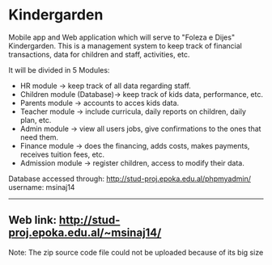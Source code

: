 # Kindergarden
Mobile app and Web application which will serve to "Foleza e Dijes" Kindergarden. This is a management system to keep track of financial transactions, data for children and staff, activities, etc. 

It will be divided in 5 Modules:

- HR module -> keep track of all data regarding staff.
- Children module (Database)-> keep track of kids data, performance, etc.
- Parents module -> accounts to acces kids data.
- Teacher module -> include curricula, daily reports on children, daily plan, etc.
- Admin module -> view all users jobs, give confirmations to the ones that need them.
- Finance module -> does the financing, adds costs, makes payments, receives tuition fees, etc.
- Admission module -> register children, access to modify their data.


Database accessed through:
http://stud-proj.epoka.edu.al/phpmyadmin/
username: msinaj14

-----------------------------------------------------
Web link: http://stud-proj.epoka.edu.al/~msinaj14/
-----------------------------------------------------


Note: The zip source code file could not be uploaded because of its big size
